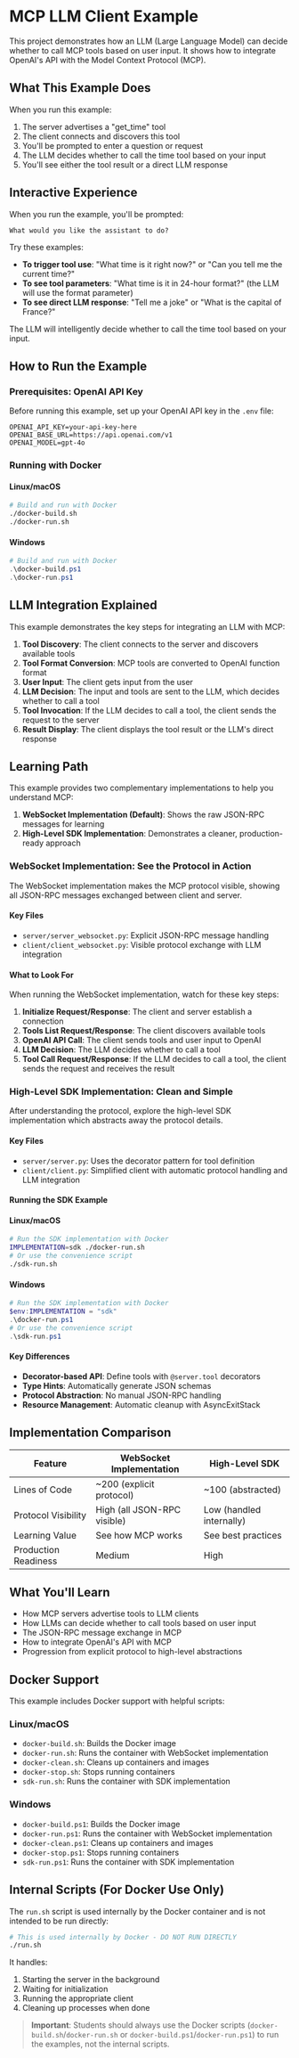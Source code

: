 # MCP LLM Client Example

This project demonstrates how an LLM (Large Language Model) can decide whether to call MCP tools based on user input. It shows how to integrate OpenAI's API with the Model Context Protocol (MCP).

## What This Example Does

When you run this example:

1. The server advertises a "get_time" tool
2. The client connects and discovers this tool
3. You'll be prompted to enter a question or request
4. The LLM decides whether to call the time tool based on your input
5. You'll see either the tool result or a direct LLM response

## Interactive Experience

When you run the example, you'll be prompted:

```
What would you like the assistant to do?
```

Try these examples:

- **To trigger tool use**: "What time is it right now?" or "Can you tell me the current time?"
- **To see tool parameters**: "What time is it in 24-hour format?" (the LLM will use the format parameter)
- **To see direct LLM response**: "Tell me a joke" or "What is the capital of France?"

The LLM will intelligently decide whether to call the time tool based on your input.

## How to Run the Example

### Prerequisites: OpenAI API Key

Before running this example, set up your OpenAI API key in the `.env` file:

```
OPENAI_API_KEY=your-api-key-here
OPENAI_BASE_URL=https://api.openai.com/v1
OPENAI_MODEL=gpt-4o
```

### Running with Docker

#### Linux/macOS

```bash
# Build and run with Docker
./docker-build.sh
./docker-run.sh
```

#### Windows

```powershell
# Build and run with Docker
.\docker-build.ps1
.\docker-run.ps1
```

## LLM Integration Explained

This example demonstrates the key steps for integrating an LLM with MCP:

1. **Tool Discovery**: The client connects to the server and discovers available tools
2. **Tool Format Conversion**: MCP tools are converted to OpenAI function format
3. **User Input**: The client gets input from the user
4. **LLM Decision**: The input and tools are sent to the LLM, which decides whether to call a tool
5. **Tool Invocation**: If the LLM decides to call a tool, the client sends the request to the server
6. **Result Display**: The client displays the tool result or the LLM's direct response

## Learning Path

This example provides two complementary implementations to help you understand MCP:

1. **WebSocket Implementation (Default)**: Shows the raw JSON-RPC messages for learning
2. **High-Level SDK Implementation**: Demonstrates a cleaner, production-ready approach

### WebSocket Implementation: See the Protocol in Action

The WebSocket implementation makes the MCP protocol visible, showing all JSON-RPC messages exchanged between client and server.

#### Key Files

- `server/server_websocket.py`: Explicit JSON-RPC message handling
- `client/client_websocket.py`: Visible protocol exchange with LLM integration

#### What to Look For

When running the WebSocket implementation, watch for these key steps:

1. **Initialize Request/Response**: The client and server establish a connection
2. **Tools List Request/Response**: The client discovers available tools
3. **OpenAI API Call**: The client sends tools and user input to OpenAI
4. **LLM Decision**: The LLM decides whether to call a tool
5. **Tool Call Request/Response**: If the LLM decides to call a tool, the client sends the request and receives the result

### High-Level SDK Implementation: Clean and Simple

After understanding the protocol, explore the high-level SDK implementation which abstracts away the protocol details.

#### Key Files

- `server/server.py`: Uses the decorator pattern for tool definition
- `client/client.py`: Simplified client with automatic protocol handling and LLM integration

#### Running the SDK Example

#### Linux/macOS

```bash
# Run the SDK implementation with Docker
IMPLEMENTATION=sdk ./docker-run.sh
# Or use the convenience script
./sdk-run.sh
```

#### Windows

```powershell
# Run the SDK implementation with Docker
$env:IMPLEMENTATION = "sdk"
.\docker-run.ps1
# Or use the convenience script
.\sdk-run.ps1
```

#### Key Differences

- **Decorator-based API**: Define tools with `@server.tool` decorators
- **Type Hints**: Automatically generate JSON schemas
- **Protocol Abstraction**: No manual JSON-RPC handling
- **Resource Management**: Automatic cleanup with AsyncExitStack

## Implementation Comparison

| Feature              | WebSocket Implementation    | High-Level SDK           |
| -------------------- | --------------------------- | ------------------------ |
| Lines of Code        | ~200 (explicit protocol)    | ~100 (abstracted)        |
| Protocol Visibility  | High (all JSON-RPC visible) | Low (handled internally) |
| Learning Value       | See how MCP works           | See best practices       |
| Production Readiness | Medium                      | High                     |

## What You'll Learn

- How MCP servers advertise tools to LLM clients
- How LLMs can decide whether to call tools based on user input
- The JSON-RPC message exchange in MCP
- How to integrate OpenAI's API with MCP
- Progression from explicit protocol to high-level abstractions

## Docker Support

This example includes Docker support with helpful scripts:

### Linux/macOS

- `docker-build.sh`: Builds the Docker image
- `docker-run.sh`: Runs the container with WebSocket implementation
- `docker-clean.sh`: Cleans up containers and images
- `docker-stop.sh`: Stops running containers
- `sdk-run.sh`: Runs the container with SDK implementation

### Windows

- `docker-build.ps1`: Builds the Docker image
- `docker-run.ps1`: Runs the container with WebSocket implementation
- `docker-clean.ps1`: Cleans up containers and images
- `docker-stop.ps1`: Stops running containers
- `sdk-run.ps1`: Runs the container with SDK implementation

## Internal Scripts (For Docker Use Only)

The `run.sh` script is used internally by the Docker container and is not intended to be run directly:

```bash
# This is used internally by Docker - DO NOT RUN DIRECTLY
./run.sh
```

It handles:

1. Starting the server in the background
2. Waiting for initialization
3. Running the appropriate client
4. Cleaning up processes when done

> **Important**: Students should always use the Docker scripts (`docker-build.sh`/`docker-run.sh` or `docker-build.ps1`/`docker-run.ps1`) to run the examples, not the internal scripts.
